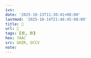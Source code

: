 ```yaml
---
ivs:
date: '2025-10-13T11:30:41+08:00'
lastmod: '2025-10-14T21:46:45-08:00'
title: 󰦳
url: 󰦳
tags: [窬, 窬]
hex: 7AAC
src: GHZR, DCCV
note:
---
```

